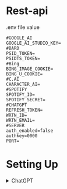 # Rest-api

.env file value
```
#GOOGLE_AI
GOOGLE_AI_STUDIO_KEY=
#BARD
PSID_TOKEN=
PSIDTS_TOKEN=
#Bing
BING_IMAGE_COOKIE=
BING_U_COOKIE=
#C.AI
CHARACTER_AI=
#SPOTIFY
SPOTIFY_ID=
SPOTIFY_SECRET=
#CHATGPT
REFRESH_TOKEN=
WRTN_ID=
WRTN_EMAIL=
#SERVER
auth_enabled=false
authkey=0000
PORT=
```


<h1>Setting Up</h1>
 <details>
 <details>
 <summary>Gemini</summary>
 1. Head to https://makersuite.google.com/app/apikey
 2. Login using your google account
 3. Done!
 </details>
  <summary>ChatGPT</summary>
 1. Head to https://wrtn.ai
 2. Login using your google account
 3. paste this code to ur console
 ```const c = JSON.parse(document.querySelector("#__NEXT_DATA__").textContent).props.pageProps;
if (c.isAuth){ 
    console.log()
 console.log(`REFRESH_TOKEN=${(await cookieStore.get("refresh_token")).value}\nWRTN_ID=${c["fallback"]["/user"]["meta"]["__w_id"]}\nWRTN_EMAIL=${c["fallback"]["/user"]["email"]}`)
}else{
    alert("Login first ");
}```
4. Done!
 </details>